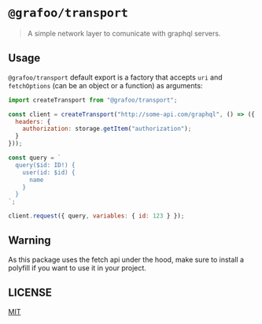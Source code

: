 # `@grafoo/transport`

> A simple network layer to comunicate with graphql servers.

## Usage

`@grafoo/transport` default export is a factory that accepts `uri` and `fetchOptions` (can be an object or a function) as arguments:

```js
import createTransport from "@grafoo/transport";

const client = createTransport("http://some-api.com/graphql", () => ({
  headers: {
    authorization: storage.getItem("authorization");
  }
}));

const query = `
  query($id: ID!) {
    user(id: $id) {
      name
    }
  }
`;

client.request({ query, variables: { id: 123 } });
```

## Warning

As this package uses the fetch api under the hood, make sure to install a polyfill if you want to use it in your project.

## LICENSE

[MIT](https://github.com/malbernaz/grafoo/blob/master/LICENSE)
